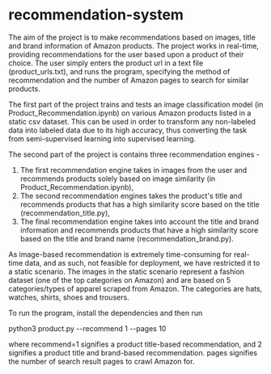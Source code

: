 # recommendation-system

The aim of the project is to make recommendations based on images, title and brand information of Amazon products. The project works in real-time, providing recommendations for the user based upon a product of their choice. The user simply enters the product url in a text file (product_urls.txt), and runs the program, specifying the method of recommendation and the number of Amazon pages to search for similar products.

The first part of the project trains and tests an image classification model (in Product_Recommendation.ipynb) on various Amazon products listed in a static csv dataset. This can be used in order to transform any non-labeled data into labeled data due to its high accuracy, thus converting the task from semi-supervised learning into supervised learning.

The second part of the project is contains three recommendation engines -
1. The first recommendation engine takes in images from the user and recommends products solely based on image similarity (in Product_Recommendation.ipynb),
2. The second recommendation engines takes the product's title and recommends products that has a high similarity score based on the title (recommendation_title.py), 
3. The final recommendation engine takes into account the title and brand information and recommends products that have a high similarity score based on the title and brand name (recommendation_brand.py).

As image-based recommendation is extremely time-consuming for real-time data, and as such, not feasible for deployment, we have restricted it to a static scenario. The images in the static scenario represent a fashion dataset (one of the top categories on Amazon) and are based on 5 categories/types of apparel scraped from Amazon. The categories are hats, watches, shirts, shoes and trousers.

To run the program, install the dependencies and then run

python3 product.py --recommend 1 --pages 10

where recommend=1 signifies a product title-based recommendation, and 2 signifies a product title and brand-based recommendation.
pages signifies the number of search result pages to crawl Amazon for.
